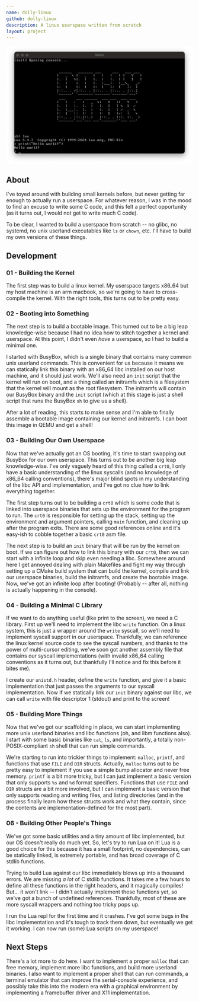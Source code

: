 ```yaml
---
name: dolly-linux
github: dolly-linux
description: A linux userspace written from scratch
layout: project
---
```


![Screenshot of Dolly Linux running Lua](/assets/screenshots/dolly-linux-01.webp)

## About

I've toyed around with building small kernels before, but never getting far enough to actually
run a userspace. For whatever reason, I was in the mood to find an excuse to write some C code,
and this felt a perfect opportunity (as it turns out, I would not get to write much C code).

To be clear, I wanted to build a userspace from scratch -- no glibc, no systemd, no unix
userland executables like `ls` or `chown`, etc. I'll have to build my own versions of
these things.

## Development

### 01 - Building the Kernel

The first step was to build a linux kernel. My userspace targets x86_64 but my host machine 
is an arm macbook, so we're going to have to cross-compile the kernel. With the right
tools, this turns out to be pretty easy.

### 02 - Booting into Something

The next step is to build a bootable image. This turned out to be a big leap knowledge-wise
because I had no idea how to stitch together a kernel and userspace. At this point, I
didn't even _have_ a userspace, so I had to build a minimal one.

I started with BusyBox, which is a single binary that contains many common unix userland
commands. This is convenient for us because it means we can statically link this binary with
an x86_64 libc installed on our host machine, and it should just work. We'll also need an
`init` script that the kernel will run on boot, and a thing called an initramfs which
is a filesystem that the kernel will mount as the root filesystem. The initramfs will contain
our BusyBox binary and the `init` script (which at this stage is just a shell script that
runs the BusyBox `sh` to give us a shell).

After a lot of reading, this starts to make sense and I'm able to finally assemble a bootable image
containing our kernel and initramfs. I can boot this image in QEMU and get a shell!

### 03 - Building Our Own Userspace

Now that we've actually got an OS booting, it's time to start swapping out BusyBox for our
own userspace. This turns out to be another big leap knowledge-wise. I've only vaguely heard
of this thing called a `crt0`, I only have a basic understanding of the linux syscalls (and no
knowledge of x86_64 calling conventions), there's major blind spots in my understanding of
the libc API and implementation, and I've got no clue how to link everything together.

The first step turns out to be building a `crt0` which is some code that is linked into
userspace binaries that sets up the environment for the program to run. The `crt0` is responsible
for setting up the stack, setting up the environment and argument pointers, calling `main` function,
and cleaning up after the program exits. There are some good references online and it's easy-ish
to cobble together a basic `crt0` asm file. 

The next step is to build an `init` binary that will be run by the kernel on boot. If we can figure
out how to link this binary with our `crt0`, then we can start with a infinite loop and skip
even needing a libc. Somewhere around here I get annoyed dealing with plain Makefiles and
fight my way through setting up a CMake build system that can build the kernel, 
compile and link our userspace binaries, build the initramfs, and create the bootable image.
Now, we've got an infinite loop after booting! (Probably -- after all, nothing is actually happening
in the console).

### 04 - Building a Minimal C Library

If we want to do anything useful (like print to the screen), we need a C library. First up
we'll need to implement the libc `write` function. On a linux system, this is just a wrapper
around the `write` syscall, so we'll need to implement syscall support in our userspace.
Thankfully, we can reference the linux kernel source code to see the syscall numbers,
and thanks to the power of multi-cursor editing, we've soon got another assembly file
that contains our syscall implementations (with invalid x86_64 calling conventions as it
turns out, but thankfully I'll notice and fix this before it bites me).

I create our `unistd.h` header, define the `write` function, and give it a basic implementation
that just passes the arguments to our syscall implementation. Now if we statically link our `init` binary
against our libc, we can call `write` with file descriptor 1 (stdout) and print to the screen!

### 05 - Building More Things

Now that we've got our scaffolding in place, we can start implementing more unix userland binaries
and libc functions (oh, and libm functions also). I start with some basic binaries like `cat`, `ls`,
and importantly, a totally non-POSIX-compliant `sh` shell that can run simple commands.

We're starting to run into trickier things to implement: `malloc`, `printf`, and functions that
use `FILE` and `DIR` structs. Actually, `malloc` turns out to be pretty easy to implement if
you use a simple bump allocator and never free memory. `printf` is a bit more tricky, but
I can just implement a basic version that only supports `%s` and `%d` format specifiers. Functions
that use `FILE` and `DIR` structs are a bit more involved, but I can implement a basic version
that only supports reading and writing files, and listing directories (and in the process finally
learn how these structs work and what they contain, since the contents are implementation-defined
for the most part).

### 06 - Building Other People's Things

We've got some basic utilities and a tiny amount of libc implemented, but our OS doesn't really
do much yet. So, let's try to run Lua on it! Lua is a good choice for this because it has a
small footprint, no dependencies, can be statically linked, is extremely portable, and has broad
coverage of C stdlib functions.

Trying to build Lua against our libc immediately blows up into a thousand errors. We are missing
_a lot_ of C stdlib functions. It takes me a few hours to define all these functions in the right
headers, and it magically compiles! But... it won't link -- I didn't actually implement these
functions yet, so we've got a bunch of undefined references. Thankfully, most of these are
more syscall wrappers and nothing too tricky pops up.

I run the Lua repl for the first time and it crashes. I've got some bugs in the libc implementation
and it's tough to track them down, but eventually we get it working. I can now run (some) Lua scripts
on my userspace!

## Next Steps

There's a lot more to do here. I want to implement a proper `malloc` that can free memory,
implement more libc functions, and build more userland binaries. I also want to
implement a proper shell that can run commands, a terminal emulator that can improve the
serial-console experience, and possibly take this into the modern era with a graphical
environment by implementing a framebuffer driver and X11 implementation.

